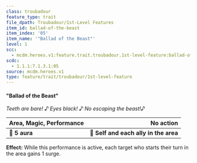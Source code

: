 ```yaml
---
class: troubadour
feature_type: trait
file_dpath: Troubadour/1st-Level Features
item_id: ballad-of-the-beast
item_index: '05'
item_name: '"Ballad of the Beast"'
level: 1
scc:
  - mcdm.heroes.v1:feature.trait.troubadour.1st-level-feature:ballad-of-the-beast
scdc:
  - 1.1.1:7.1.3.1:05
source: mcdm.heroes.v1
type: feature/trait/troubadour/1st-level-feature
---
```


#### "Ballad of the Beast"

*Teeth are bare! ♪ Eyes black! ♪ No escaping the beast!♪*

| **Area, Magic, Performance** |                         **No action** |
| ---------------------------- | ------------------------------------: |
| **📏 5 aura**                | **🎯 Self and each ally in the area** |

**Effect:** While this performance is active, each target who starts their turn in the area gains 1 surge.
